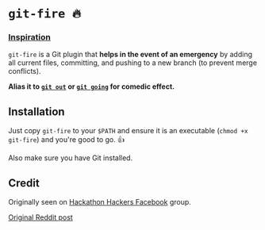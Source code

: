 # `git-fire 🔥`

### [Inspiration](https://www.reddit.com/r/ProgrammerHumor/comments/3nc531/in_case_of_fire/)

`git-fire` is a Git plugin that **helps in the event of an emergency** by adding all current files, committing, and pushing to a new branch (to prevent merge conflicts).

**Alias it to [`git out`](https://np.reddit.com/r/ProgrammerHumor/comments/3nc531/in_case_of_fire/cvmxnv1) or [`git going`](https://np.reddit.com/r/ProgrammerHumor/comments/3nc531/in_case_of_fire/cvmsajb) for comedic effect.**

## Installation

Just copy `git-fire` to your `$PATH` and ensure it is an executable (`chmod +x git-fire`) and you're good to go. 👍

Also make sure you have Git installed.

## Credit

Originally seen on [Hackathon Hackers Facebook](https://www.facebook.com/groups/hackathonhackers) group.

[Original Reddit post](https://www.reddit.com/r/ProgrammerHumor/comments/3nc531/in_case_of_fire/)
